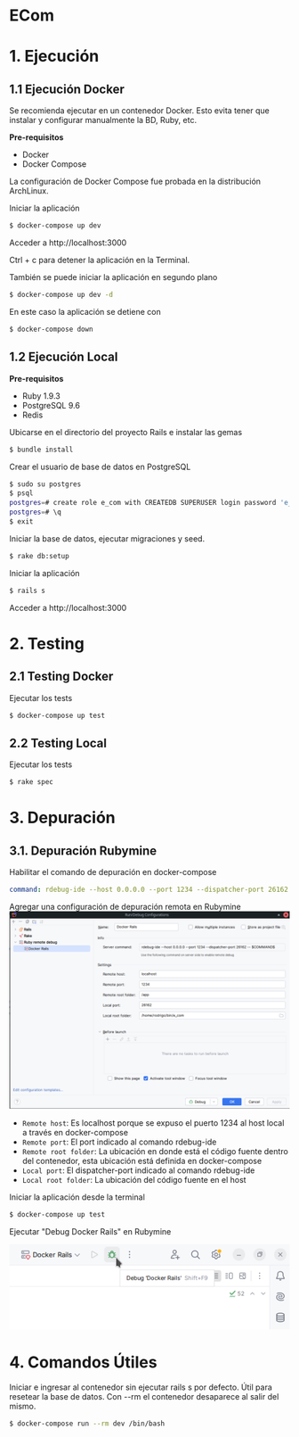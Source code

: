 # ECom
# 1. Ejecución
## 1.1 Ejecución Docker
Se recomienda ejecutar en un contenedor Docker. Esto evita tener que instalar y configurar manualmente la BD, Ruby, etc.

**Pre-requisitos**
- Docker
- Docker Compose

La configuración de Docker Compose fue probada en la distribución ArchLinux.

Iniciar la aplicación
````sh
$ docker-compose up dev
````
Acceder a http://localhost:3000

Ctrl + c para detener la aplicación en la Terminal.


También se puede iniciar la aplicación en segundo plano
````sh
$ docker-compose up dev -d
````

En este caso la aplicación se detiene con
````sh
$ docker-compose down
````

## 1.2 Ejecución Local
**Pre-requisitos**
- Ruby 1.9.3
- PostgreSQL 9.6
- Redis

Ubicarse en el directorio del proyecto Rails e instalar las gemas
````sh
$ bundle install
````
Crear el usuario de base de datos en PostgreSQL
````sh
$ sudo su postgres
$ psql
postgres=# create role e_com with CREATEDB SUPERUSER login password 'e_com';
postgres=# \q
$ exit
````

Iniciar la base de datos, ejecutar migraciones y seed.
````sh
$ rake db:setup
````

Iniciar la aplicación
````sh
$ rails s
````
Acceder a http://localhost:3000

# 2. Testing
## 2.1 Testing Docker
Ejecutar los tests
````sh
$ docker-compose up test
````

## 2.2 Testing Local
Ejecutar los tests
````sh
$ rake spec
````

# 3. Depuración
## 3.1. Depuración Rubymine
Habilitar el comando de depuración en docker-compose
````yml
command: rdebug-ide --host 0.0.0.0 --port 1234 --dispatcher-port 26162 -- script/rails s -b 0.0.0.0
````

Agregar una configuración de depuración remota en Rubymine
![img.png](doc/others/ruby_remote_debug.png)

- `Remote host`: Es localhost porque se expuso el puerto 1234 al host local a través en docker-compose
- `Remote port`: El port indicado al comando rdebug-ide
- `Remote root folder`: La ubicación en donde está el código fuente dentro del contenedor, esta ubicación está definida en docker-compose
- `Local port`: El dispatcher-port indicado al comando rdebug-ide
- `Local root folder`: La ubicación del código fuente en el host

Iniciar la aplicación desde la terminal
````sh
$ docker-compose up test
````

Ejecutar "Debug Docker Rails" en Rubymine

![img.png](doc/others/debug_docker_rails.png)

# 4. Comandos Útiles
Iniciar e ingresar al contenedor sin ejecutar rails s por defecto. Útil para resetear la base de datos.
Con --rm el contenedor desaparece al salir del mismo.
````sh
$ docker-compose run --rm dev /bin/bash
````
